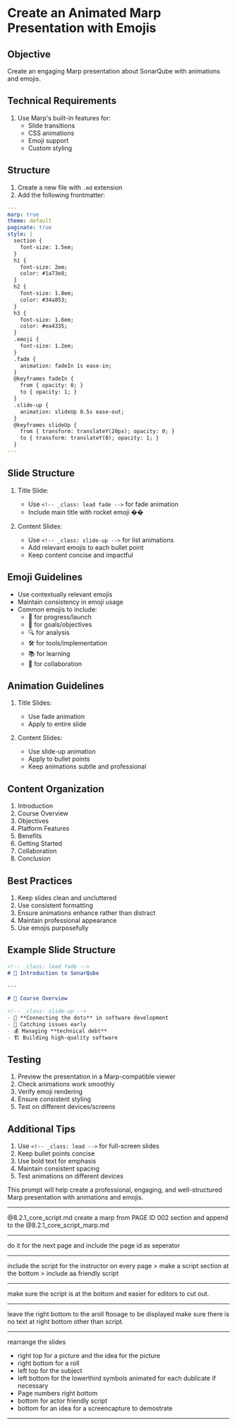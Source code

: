 # Create an Animated Marp Presentation with Emojis

## Objective
Create an engaging Marp presentation about SonarQube with animations and emojis.

## Technical Requirements
1. Use Marp's built-in features for:
   - Slide transitions
   - CSS animations
   - Emoji support
   - Custom styling

## Structure
1. Create a new file with `.md` extension
2. Add the following frontmatter:

```yaml
---
marp: true
theme: default
paginate: true
style: |
  section {
    font-size: 1.5em;
  }
  h1 {
    font-size: 2em;
    color: #1a73e8;
  }
  h2 {
    font-size: 1.8em;
    color: #34a853;
  }
  h3 {
    font-size: 1.6em;
    color: #ea4335;
  }
  .emoji {
    font-size: 1.2em;
  }
  .fade {
    animation: fadeIn 1s ease-in;
  }
  @keyframes fadeIn {
    from { opacity: 0; }
    to { opacity: 1; }
  }
  .slide-up {
    animation: slideUp 0.5s ease-out;
  }
  @keyframes slideUp {
    from { transform: translateY(20px); opacity: 0; }
    to { transform: translateY(0); opacity: 1; }
  }
---
```

## Slide Structure
1. Title Slide:
   - Use `<!-- _class: lead fade -->` for fade animation
   - Include main title with rocket emoji ��

2. Content Slides:
   - Use `<!-- _class: slide-up -->` for list animations
   - Add relevant emojis to each bullet point
   - Keep content concise and impactful

## Emoji Guidelines
- Use contextually relevant emojis
- Maintain consistency in emoji usage
- Common emojis to include:
  - 🚀 for progress/launch
  - 🎯 for goals/objectives
  - 🔍 for analysis
  - 🛠️ for tools/implementation
  - 📚 for learning
  - 🤝 for collaboration

## Animation Guidelines
1. Title Slides:
   - Use fade animation
   - Apply to entire slide

2. Content Slides:
   - Use slide-up animation
   - Apply to bullet points
   - Keep animations subtle and professional

## Content Organization
1. Introduction
2. Course Overview
3. Objectives
4. Platform Features
5. Benefits
6. Getting Started
7. Collaboration
8. Conclusion

## Best Practices
1. Keep slides clean and uncluttered
2. Use consistent formatting
3. Ensure animations enhance rather than distract
4. Maintain professional appearance
5. Use emojis purposefully

## Example Slide Structure
```markdown
<!-- _class: lead fade -->
# 🚀 Introduction to SonarQube

---

# 🎯 Course Overview

<!-- _class: slide-up -->
- 🔄 **Connecting the dots** in software development
- 🎯 Catching issues early
- 💰 Managing **technical debt**
- 🏗️ Building high-quality software
```

## Testing
1. Preview the presentation in a Marp-compatible viewer
2. Check animations work smoothly
3. Verify emoji rendering
4. Ensure consistent styling
5. Test on different devices/screens

## Additional Tips
1. Use `<!-- _class: lead -->` for full-screen slides
2. Keep bullet points concise
3. Use bold text for emphasis
4. Maintain consistent spacing
5. Test animations on different devices

This prompt will help create a professional, engaging, and well-structured Marp presentation with animations and emojis.

---

@8.2.1_core_script.md create a marp from  PAGE ID 002 section and append to the @8.2.1_core_script_marp.md 


---

do it for the next page and include the page id as seperator

---

include the script for the instructor on every page > make a script  section at the bottom > include aa friendly script

---

make sure the script is at the bottom and easier for editors to cut out.

---
leave the right bottom to the aroll ftooage to be displayed make sure there is no text at right bottom other than script. 

---
rearrange the slides
- right top for a picture and the idea for the picture 
- right bottom for a roll
- left top for the subject
- left bottom for the lowerthird symbols animated for each dublicate if necessary
- Page numbers right bottom
- bottom for actor friendly script
- bottom for an idea for a screencapture to demostrate

---


